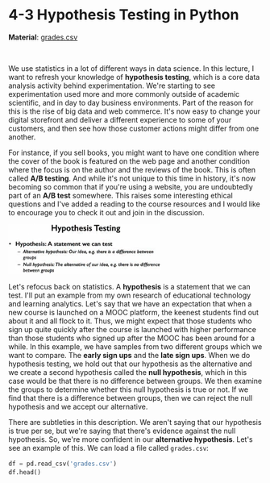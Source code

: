 # 4-3 Hypothesis Testing in Python

**Material**: [grades.csv](https://github.com/siyinghan/Notes/blob/master/Applied%20Data%20Science%20with%20Python%20(Coursera%20Specialization)/01%20Introduction%20to%20Data%20Science%20in%20Python/Material/grades.csv)

<br/>

We use statistics in a lot of different ways in data science. In this lecture, I want to refresh your knowledge of **hypothesis testing**, which is a core data analysis activity behind experimentation. We're starting to see experimentation used more and more commonly outside of academic scientific, and in day to day business environments. Part of the reason for this is the rise of big data and web commerce. It's now easy to change your digital storefront and deliver a different experience to some of your customers, and then see how those customer actions might differ from one another.

For instance, if you sell books, you might want to have one condition where the cover of the book is featured on the web page and another condition where the focus is on the author and the reviews of the book. This is often called **A/B testing**. And while it's not unique to this time in history, it's now becoming so common that if you're using a website, you are undoubtedly part of an **A/B test** somewhere. This raises some interesting ethical questions and I've added a reading to the course resources and I would like to encourage you to check it out and join in the discussion.

<img src='https://github.com/siyinghan/Notes/raw/master/Applied%20Data%20Science%20with%20Python%20(Coursera%20Specialization)/01%20Introduction%20to%20Data%20Science%20in%20Python/Image/086.png' alt='086' width='60%' />

Let's refocus back on statistics. A **hypothesis** is a statement that we can test. I'll put an example from my own research of educational technology and learning analytics. Let's say that we have an expectation that when a new course is launched on a MOOC platform, the keenest students find out about it and all flock to it. Thus, we might expect that those students who sign up quite quickly after the course is launched with higher performance than those students who signed up after the MOOC has been around for a while. In this example, we have samples from two different groups which we want to compare. The **early sign ups** and the **late sign ups**. When we do hypothesis testing, we hold out that our hypothesis as the alternative and we create a second hypothesis called the **null hypothesis**, which in this case would be that there is no difference between groups. We then examine the groups to determine whether this null hypothesis is true or not. If we find that there is a difference between groups, then we can reject the null hypothesis and we accept our alternative.

There are subtleties in this description. We aren't saying that our hypothesis is true per se, but we're saying that there's evidence against the null hypothesis. So, we're more confident in our **alternative hypothesis**. Let's see an example of this. We can load a file called `grades.csv`:

```python
df = pd.read_csv('grades.csv')
df.head()
```

